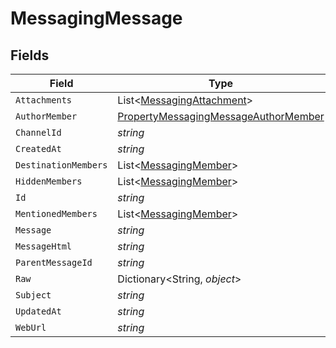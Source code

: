 # MessagingMessage


## Fields

| Field                                                                                                   | Type                                                                                                    | Required                                                                                                | Description                                                                                             |
| ------------------------------------------------------------------------------------------------------- | ------------------------------------------------------------------------------------------------------- | ------------------------------------------------------------------------------------------------------- | ------------------------------------------------------------------------------------------------------- |
| `Attachments`                                                                                           | List<[MessagingAttachment](../../Models/Components/MessagingAttachment.md)>                             | :heavy_minus_sign:                                                                                      | N/A                                                                                                     |
| `AuthorMember`                                                                                          | [PropertyMessagingMessageAuthorMember](../../Models/Components/PropertyMessagingMessageAuthorMember.md) | :heavy_minus_sign:                                                                                      | N/A                                                                                                     |
| `ChannelId`                                                                                             | *string*                                                                                                | :heavy_minus_sign:                                                                                      | N/A                                                                                                     |
| `CreatedAt`                                                                                             | *string*                                                                                                | :heavy_minus_sign:                                                                                      | N/A                                                                                                     |
| `DestinationMembers`                                                                                    | List<[MessagingMember](../../Models/Components/MessagingMember.md)>                                     | :heavy_minus_sign:                                                                                      | N/A                                                                                                     |
| `HiddenMembers`                                                                                         | List<[MessagingMember](../../Models/Components/MessagingMember.md)>                                     | :heavy_minus_sign:                                                                                      | N/A                                                                                                     |
| `Id`                                                                                                    | *string*                                                                                                | :heavy_minus_sign:                                                                                      | N/A                                                                                                     |
| `MentionedMembers`                                                                                      | List<[MessagingMember](../../Models/Components/MessagingMember.md)>                                     | :heavy_minus_sign:                                                                                      | N/A                                                                                                     |
| `Message`                                                                                               | *string*                                                                                                | :heavy_minus_sign:                                                                                      | N/A                                                                                                     |
| `MessageHtml`                                                                                           | *string*                                                                                                | :heavy_minus_sign:                                                                                      | N/A                                                                                                     |
| `ParentMessageId`                                                                                       | *string*                                                                                                | :heavy_minus_sign:                                                                                      | N/A                                                                                                     |
| `Raw`                                                                                                   | Dictionary<String, *object*>                                                                            | :heavy_minus_sign:                                                                                      | N/A                                                                                                     |
| `Subject`                                                                                               | *string*                                                                                                | :heavy_minus_sign:                                                                                      | N/A                                                                                                     |
| `UpdatedAt`                                                                                             | *string*                                                                                                | :heavy_minus_sign:                                                                                      | N/A                                                                                                     |
| `WebUrl`                                                                                                | *string*                                                                                                | :heavy_minus_sign:                                                                                      | N/A                                                                                                     |